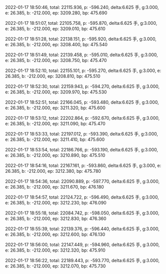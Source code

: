 2022-01-17 18:50:46, total: 22115.936, p: -596.240, delta:6.625 手, g:3.000, e: 26.385, b: -212.000, ep: 3209.280, bp: 475.690

2022-01-17 18:51:07, total: 22105.758, p: -595.870, delta:6.625 手, g:3.000, e: 26.385, b: -212.000, ep: 3209.010, bp: 475.610

2022-01-17 18:51:28, total: 22138.151, p: -595.920, delta:6.625 手, g:3.000, e: 26.385, b: -212.000, ep: 3208.400, bp: 475.540

2022-01-17 18:51:49, total: 22139.458, p: -595.010, delta:6.625 手, g:3.000, e: 26.385, b: -212.000, ep: 3208.750, bp: 475.470

2022-01-17 18:52:10, total: 22155.101, p: -595.270, delta:6.625 手, g:3.000, e: 26.385, b: -212.000, ep: 3208.810, bp: 475.510

2022-01-17 18:52:30, total: 22159.943, p: -594.270, delta:6.625 手, g:3.000, e: 26.385, b: -212.000, ep: 3209.970, bp: 475.530

2022-01-17 18:52:51, total: 22166.045, p: -593.480, delta:6.625 手, g:3.000, e: 26.385, b: -212.000, ep: 3211.320, bp: 475.600

2022-01-17 18:53:12, total: 22202.864, p: -592.670, delta:6.625 手, g:3.000, e: 26.385, b: -212.000, ep: 3211.090, bp: 475.470

2022-01-17 18:53:33, total: 22197.012, p: -593.390, delta:6.625 手, g:3.000, e: 26.385, b: -212.000, ep: 3211.410, bp: 475.600

2022-01-17 18:53:54, total: 22186.766, p: -593.190, delta:6.625 手, g:3.000, e: 26.385, b: -212.000, ep: 3210.890, bp: 475.510

2022-01-17 18:54:16, total: 22167.161, p: -593.860, delta:6.625 手, g:3.000, e: 26.385, b: -212.000, ep: 3212.380, bp: 475.780

2022-01-17 18:54:36, total: 22090.889, p: -597.770, delta:6.625 手, g:3.000, e: 26.385, b: -212.000, ep: 3211.670, bp: 476.180

2022-01-17 18:54:57, total: 22124.722, p: -596.490, delta:6.625 手, g:3.000, e: 26.385, b: -212.000, ep: 3212.230, bp: 476.090

2022-01-17 18:55:18, total: 22084.742, p: -598.050, delta:6.625 手, g:3.000, e: 26.385, b: -212.000, ep: 3212.830, bp: 476.360

2022-01-17 18:55:39, total: 22139.376, p: -596.440, delta:6.625 手, g:3.000, e: 26.385, b: -212.000, ep: 3212.600, bp: 476.130

2022-01-17 18:56:00, total: 22147.449, p: -594.960, delta:6.625 手, g:3.000, e: 26.385, b: -212.000, ep: 3212.320, bp: 475.910

2022-01-17 18:56:22, total: 22189.443, p: -593.770, delta:6.625 手, g:3.000, e: 26.385, b: -212.000, ep: 3212.070, bp: 475.730
